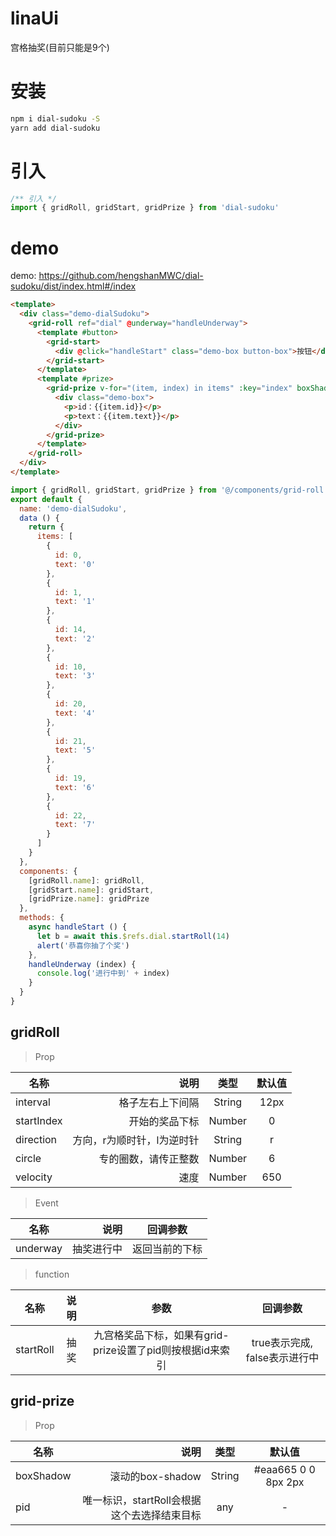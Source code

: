# linaUi
宫格抽奖(目前只能是9个)

# 安装
```bash
npm i dial-sudoku -S
yarn add dial-sudoku
```

# 引入
```javascript
/** 引入 */
import { gridRoll, gridStart, gridPrize } from 'dial-sudoku'

```
# demo

demo: https://github.com/hengshanMWC/dial-sudoku/dist/index.html#/index

```html
<template>
  <div class="demo-dialSudoku">
    <grid-roll ref="dial" @underway="handleUnderway">
      <template #button>
        <grid-start>
          <div @click="handleStart" class="demo-box button-box">按钮</div>
        </grid-start>
      </template>
      <template #prize>
        <grid-prize v-for="(item, index) in items" :key="index" boxShadow="red 0 0 12px 4px" :pid="item.id">
          <div class="demo-box">
            <p>id：{{item.id}}</p>
            <p>text：{{item.text}}</p>
          </div>
        </grid-prize>
      </template>
    </grid-roll>
  </div>
</template>
```
```javascript
import { gridRoll, gridStart, gridPrize } from '@/components/grid-roll'
export default {
  name: 'demo-dialSudoku',
  data () {
    return {
      items: [
        {
          id: 0,
          text: '0'
        },
        {
          id: 1,
          text: '1'
        },
        {
          id: 14,
          text: '2'
        },
        {
          id: 10,
          text: '3'
        },
        {
          id: 20,
          text: '4'
        },
        {
          id: 21,
          text: '5'
        },
        {
          id: 19,
          text: '6'
        },
        {
          id: 22,
          text: '7'
        }
      ]
    }
  },
  components: {
    [gridRoll.name]: gridRoll,
    [gridStart.name]: gridStart,
    [gridPrize.name]: gridPrize
  },
  methods: {
    async handleStart () {
      let b = await this.$refs.dial.startRoll(14)
      alert('恭喜你抽了个奖')
    },
    handleUnderway (index) {
      console.log('进行中到' + index)
    }
  }
}
```
## gridRoll

> Prop

| 名称        | 说明   |  类型  | 默认值 |
| --------   | -----:  | :----:  | :----:  |
| interval     | 格子左右上下间隔|   String  | 12px |
| startIndex   |    开始的奖品下标	  |  Number  | 0 |
| direction        |    方向，r为顺时针，l为逆时针	    |  String  | r|
| circle        |    专的圈数，请传正整数	    |  Number  | 6 |
| velocity        |    速度	    | Number  | 650 |

> Event

| 名称        | 说明   |  回调参数  |
| --------   | -----:  | :----:  |
| underway     | 抽奖进行中	 |  返回当前的下标   |

> function

| 名称        |  说明   |  参数  |  回调参数  |
| --------   |  :----:  | :-----:  | :----:  |
| startRoll     |  抽奖	 | 九宫格奖品下标，如果有grid-prize设置了pid则按根据id来索引 |true表示完成, false表示进行中  |

## grid-prize

> Prop

| 名称        | 说明   |  类型  | 默认值 |
| --------   | -----:  | :----:  | :----:  |
| boxShadow     | 滚动的box-shadow |   String  | #eaa665 0 0 8px 2px |
| pid   |    唯一标识，startRoll会根据这个去选择结束目标	  |  any  | - |
